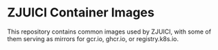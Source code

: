 # ZJUICI Container Images

This repository contains common images used by ZJUICI, with some of them serving as mirrors for gcr.io, ghcr.io, or registry.k8s.io.
